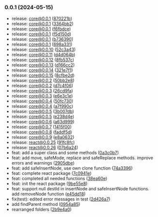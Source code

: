 ## <small>0.0.1 (2024-05-15)</small>

* release: core@0.0.1 ([870221b](https://github.com/alirezahematidev/categorizr/commit/870221b))
* release: core@0.0.1 ([3364bb2](https://github.com/alirezahematidev/categorizr/commit/3364bb2))
* release: core@0.0.1 ([f6fbdce](https://github.com/alirezahematidev/categorizr/commit/f6fbdce))
* release: core@0.0.1 ([f5d150d](https://github.com/alirezahematidev/categorizr/commit/f5d150d))
* release: core@0.0.1 ([b736390](https://github.com/alirezahematidev/categorizr/commit/b736390))
* release: core@0.0.1 ([698a331](https://github.com/alirezahematidev/categorizr/commit/698a331))
* release: core@0.0.10 ([52c3a43](https://github.com/alirezahematidev/categorizr/commit/52c3a43))
* release: core@0.0.11 ([d4d064b](https://github.com/alirezahematidev/categorizr/commit/d4d064b))
* release: core@0.0.12 ([8fb537c](https://github.com/alirezahematidev/categorizr/commit/8fb537c))
* release: core@0.0.13 ([d166cc2](https://github.com/alirezahematidev/categorizr/commit/d166cc2))
* release: core@0.0.14 ([321e7f1](https://github.com/alirezahematidev/categorizr/commit/321e7f1))
* release: core@0.0.15 ([8cfbe2d](https://github.com/alirezahematidev/categorizr/commit/8cfbe2d))
* release: core@0.0.2 ([50bb2e8](https://github.com/alirezahematidev/categorizr/commit/50bb2e8))
* release: core@0.0.2 ([d7c4f06](https://github.com/alirezahematidev/categorizr/commit/d7c4f06))
* release: core@0.0.3 ([26cd9fa](https://github.com/alirezahematidev/categorizr/commit/26cd9fa))
* release: core@0.0.3 ([e6e3c1e](https://github.com/alirezahematidev/categorizr/commit/e6e3c1e))
* release: core@0.0.4 ([50fc730](https://github.com/alirezahematidev/categorizr/commit/50fc730))
* release: core@0.0.4 ([a7f990c](https://github.com/alirezahematidev/categorizr/commit/a7f990c))
* release: core@0.0.5 ([3b007db](https://github.com/alirezahematidev/categorizr/commit/3b007db))
* release: core@0.0.5 ([e238d4e](https://github.com/alirezahematidev/categorizr/commit/e238d4e))
* release: core@0.0.6 ([a63d999](https://github.com/alirezahematidev/categorizr/commit/a63d999))
* release: core@0.0.7 ([1415f00](https://github.com/alirezahematidev/categorizr/commit/1415f00))
* release: core@0.0.8 ([faddf5d](https://github.com/alirezahematidev/categorizr/commit/faddf5d))
* release: core@0.0.9 ([e8a0632](https://github.com/alirezahematidev/categorizr/commit/e8a0632))
* release: react@0.0.25 ([91fc8fc](https://github.com/alirezahematidev/categorizr/commit/91fc8fc))
* release: react@0.0.26 ([07b6a24](https://github.com/alirezahematidev/categorizr/commit/07b6a24))
* feat: add a super class and some methods ([0a3c0b7](https://github.com/alirezahematidev/categorizr/commit/0a3c0b7))
* feat: add move, safeMode, replace and safeReplace methods. improve errors and warnings ([2905dbe](https://github.com/alirezahematidev/categorizr/commit/2905dbe))
* feat: add safeInsertNode, use own clone function ([74a3396](https://github.com/alirezahematidev/categorizr/commit/74a3396))
* feat: complete react package ([7c0941e](https://github.com/alirezahematidev/categorizr/commit/7c0941e))
* feat: completed all needed functions ([38ea60e](https://github.com/alirezahematidev/categorizr/commit/38ea60e))
* feat: init the react package ([9be55e8](https://github.com/alirezahematidev/categorizr/commit/9be55e8))
* feat: support null destId in insertNode and safeInsertNode functions. add removeNode function ([e45dd18](https://github.com/alirezahematidev/categorizr/commit/e45dd18))
* fix(test): edited error messages in test ([2d426a7](https://github.com/alirezahematidev/categorizr/commit/2d426a7))
* add findParent method ([0954a85](https://github.com/alirezahematidev/categorizr/commit/0954a85))
* rearranged folders ([2b9e4a0](https://github.com/alirezahematidev/categorizr/commit/2b9e4a0))



